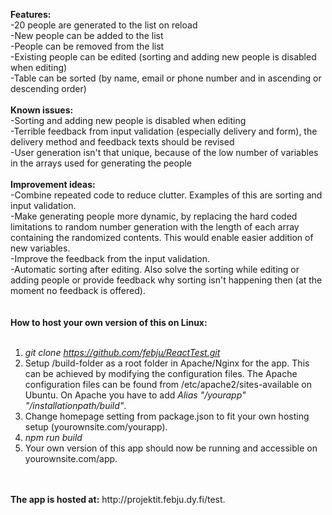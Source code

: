 <b>Features:</b><br />
-20 people are generated to the list on reload<br />
-New people can be added to the list<br />
-People can be removed from the list<br />
-Existing people can be edited (sorting and adding new people is disabled when editing)<br />
-Table can be sorted (by name, email or phone number and in ascending or descending order)<br />
<br />
<b>Known issues:</b><br />
-Sorting and adding new people is disabled when editing<br />
-Terrible feedback from input validation (especially delivery and form), the delivery method and feedback texts should be revised<br />
-User generation isn't that unique, because of the low number of variables in the arrays used for generating the people<br />
<br />
<b>Improvement ideas:</b><br />
-Combine repeated code to reduce clutter. Examples of this are sorting and input validation.<br />
-Make generating people more dynamic, by replacing the hard coded limitations to random number generation with the length of each array containing the randomized contents. This would enable easier addition of new variables.<br />
-Improve the feedback from the input validation.<br />
-Automatic sorting after editing. Also solve the sorting while editing or adding people or provide feedback why sorting isn't             happening then (at the moment no feedback is offered).<br />
<br />
<br />
<b>How to host your own version of this on Linux:</b><br />
<br />
1. <i>git clone https://github.com/febju/ReactTest.git</i>
2. Setup /build-folder as a root folder in Apache/Nginx for the app. This can be achieved by modifying the configuration files. The Apache configuration files can be found from /etc/apache2/sites-available on Ubuntu. On Apache you have to add <i>Alias "/yourapp" "/installationpath/build"</i>.
3. Change homepage setting from package.json to fit your own hosting setup (yourownsite.com/yourapp).
4. <i>npm run build</i>
5. Your own version of this app should now be running and accessible on yourownsite.com/app.
<br />
<br />
<b>The app is hosted at:</b> http://projektit.febju.dy.fi/test.

